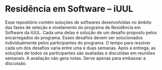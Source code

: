 # Residência em Software – iUUL
Esse repositório contém soluções de softwares desenvolvidas no âmbito das fases de seleção e nivelamento do programa de Residência em Software da iUUL. Cada uma delas é solução de um desafio proposto pelos encarregados do programa. Esses desafios devem ser solucionados individualmente pelos participantes do programa. O tempo para resolver cada um dos desafios varia entre uma e duas semanas. Após a entrega, as soluções de todos os participantes são avaliadas e discutidas em reuniões semanais. A avaliação não gera notas. Serve apenas para embassar a discussão.  

